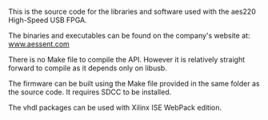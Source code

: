 This is the source code for the libraries and software used with the aes220 High-Speed USB FPGA.

The binaries and executables can be found on the company's website at: www.aessent.com

There is no Make file to compile the API. However it is relatively straight forward to compile
 as it depends only on libusb. 

The firmware can be built using the Make file provided in the same folder as the source code. 
It requires SDCC to be installed.

The vhdl packages can be used with Xilinx ISE WebPack edition.
